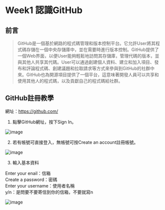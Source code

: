 # Week1 認識GitHub

## 前言
>GitHub是一個基於網路的程式碼管理和版本控制平台。它允許User將其程式碼存儲在一個中央存儲庫中，並在需要時進行版本控制。GitHub提供了一個Web界面，以便User能夠輕鬆地訪問其存儲庫，管理代碼的版本，並與其他人共享其代碼。User可以通過創建個人資料、建立和加入項目、發布和評論程式碼、創建議題和拉取請求等方式來參與到GitHub的社群中來。GitHub也為開源項目提供了一個平台，這意味著開發人員可以共享和使用其他人的程式碼，以及貢獻自己的程式碼給社群。

## GitHub註冊教學
網址：https://github.com/

1. 點擊GitHub網址，按下Sign In。

![image](https://user-images.githubusercontent.com/126373882/221599532-2ea788f7-4042-4a93-ab8a-7babca9cf899.png)

2. 若有帳號可直接登入，無帳號可按Create an account註冊帳號。

![image](https://user-images.githubusercontent.com/126373882/221599975-2c05f00d-cfcd-4ec3-b353-4140cc9c16ba.png)

3. 輸入基本資料

Enter your enail：信箱  
Create a password：密碼  
Enter your username：使用者名稱  
y/n：是問要不要寄信到你的信箱，不要就寫n  

![image](https://user-images.githubusercontent.com/126373882/221600604-0263b6b9-a2d6-4413-9508-febf84d85504.png)
